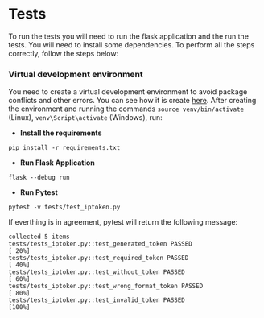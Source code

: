 # Tests

To run the tests you will need to run the flask application and the run the tests. You will need to install some dependencies. To perform all the steps correctly, follow the steps below:

### Virtual development environment

You need to create a virtual development environment to avoid package conflicts and other errors. You can see how it is create [here](https://docs.python.org/3/library/venv.html). After creating the environment and running the commands `source venv/bin/activate` (Linux), `venv\Script\activate` (Windows), run:

- **Install the requirements**
```
pip install -r requirements.txt
```

- **Run Flask Application**
```
flask --debug run
```

- **Run Pytest**
```
pytest -v tests/test_iptoken.py
```

If everthing is in agreement, pytest will return the following message:

```
collected 5 items                                                                                           
tests/tests_iptoken.py::test_generated_token PASSED                                                   [ 20%]
tests/tests_iptoken.py::test_required_token PASSED                                                    [ 40%]
tests/tests_iptoken.py::test_without_token PASSED                                                     [ 60%]
tests/tests_iptoken.py::test_wrong_format_token PASSED                                                [ 80%]
tests/tests_iptoken.py::test_invalid_token PASSED                                                     [100%]
```